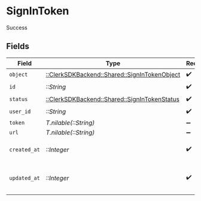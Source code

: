 # SignInToken

Success


## Fields

| Field                                                                                    | Type                                                                                     | Required                                                                                 | Description                                                                              |
| ---------------------------------------------------------------------------------------- | ---------------------------------------------------------------------------------------- | ---------------------------------------------------------------------------------------- | ---------------------------------------------------------------------------------------- |
| `object`                                                                                 | [::ClerkSDKBackend::Shared::SignInTokenObject](../../models/shared/signintokenobject.md) | :heavy_check_mark:                                                                       | N/A                                                                                      |
| `id`                                                                                     | *::String*                                                                               | :heavy_check_mark:                                                                       | N/A                                                                                      |
| `status`                                                                                 | [::ClerkSDKBackend::Shared::SignInTokenStatus](../../models/shared/signintokenstatus.md) | :heavy_check_mark:                                                                       | N/A                                                                                      |
| `user_id`                                                                                | *::String*                                                                               | :heavy_check_mark:                                                                       | N/A                                                                                      |
| `token`                                                                                  | *T.nilable(::String)*                                                                    | :heavy_minus_sign:                                                                       | N/A                                                                                      |
| `url`                                                                                    | *T.nilable(::String)*                                                                    | :heavy_minus_sign:                                                                       | N/A                                                                                      |
| `created_at`                                                                             | *::Integer*                                                                              | :heavy_check_mark:                                                                       | Unix timestamp of creation.<br/>                                                         |
| `updated_at`                                                                             | *::Integer*                                                                              | :heavy_check_mark:                                                                       | Unix timestamp of last update.<br/>                                                      |